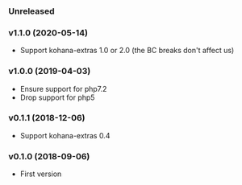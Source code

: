 ### Unreleased

### v1.1.0 (2020-05-14)

* Support kohana-extras 1.0 or 2.0 (the BC breaks don't affect us)

### v1.0.0 (2019-04-03)

* Ensure support for php7.2
* Drop support for php5

### v0.1.1 (2018-12-06)

* Support kohana-extras 0.4

### v0.1.0 (2018-09-06)

* First version
